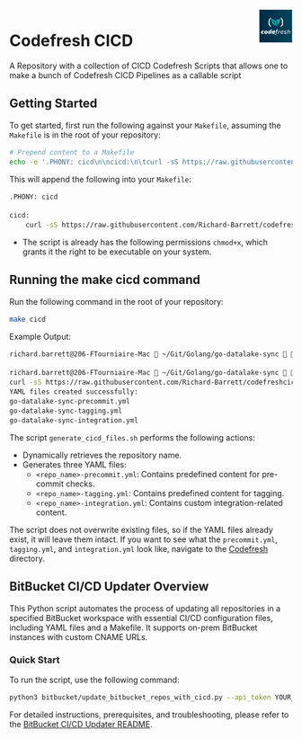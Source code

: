 <img align="right" width="60" height="60" src="images/codefresh.png">

# Codefresh CICD

A Repository with a collection of CICD Codefresh Scripts  that allows one to make a bunch of Codefresh CICD Pipelines as a callable script

## Getting Started

To get started, first run the following against your `Makefile`, assuming the `Makefile` is in the root of your repository:

```bash
# Prepend content to a Makefile
echo -e '.PHONY: cicd\n\ncicd:\n\tcurl -sS https://raw.githubusercontent.com/Richard-Barrett/codefreshcicd/main/generate_cicd_files.sh | bash\n' | cat - Makefile > temp && mv temp Makefile
```

This will append the following into your `Makefile`:

```bash
.PHONY: cicd

cicd:
    curl -sS https://raw.githubusercontent.com/Richard-Barrett/codefreshcicd/main/generate_cicd_files.sh | bash
```

- The script is already has the following permissions `chmod+x`, which grants it the right to be executable on your system.

## Running the make cicd command

Run the following command in the root of your repository:

```bash
make cicd
```

Example Output:

```bash
richard.barrett@206-FTourniaire-Mac  ~/Git/Golang/go-datalake-sync   main  echo -e '.PHONY: cicd\n\ncicd:\n\tcurl -sS https://raw.githubusercontent.com/Richard-Barrett/codefreshcicd/main/generate_cicd_files.sh | bash\n' | cat - Makefile > temp && mv temp Makefile

richard.barrett@206-FTourniaire-Mac  ~/Git/Golang/go-datalake-sync   main ±  make cicd
curl -sS https://raw.githubusercontent.com/Richard-Barrett/codefreshcicd/main/generate_cicd_files.sh | bash
YAML files created successfully:
go-datalake-sync-precommit.yml
go-datalake-sync-tagging.yml
go-datalake-sync-integration.yml
```

The script `generate_cicd_files.sh` performs the following actions:
- Dynamically retrieves the repository name.
- Generates three YAML files:
  - `<repo_name>-precommit.yml`: Contains predefined content for pre-commit checks.
  - `<repo_name>-tagging.yml`: Contains predefined content for tagging.
  - `<repo_name>-integration.yml`: Contains custom integration-related content.

The script does not overwrite existing files, so if the YAML files already exist, it will leave them intact.
If you want to see what the `precommit.yml`, `tagging.yml`, and `integration.yml` look like, navigate to the [Codefresh]() directory.

## BitBucket CI/CD Updater Overview

This Python script automates the process of updating all repositories in a specified BitBucket workspace with essential CI/CD configuration files, including YAML files and a Makefile. It supports on-prem BitBucket instances with custom CNAME URLs.

### Quick Start

To run the script, use the following command:

```bash
python3 bitbucket/update_bitbucket_repos_with_cicd.py --api_token YOUR_API_TOKEN --workspace YOUR_WORKSPACE --clone_dir /path/to/clone --bitbucket_url https://bitbucket.example.com
```

For detailed instructions, prerequisites, and troubleshooting, please refer to the [BitBucket CI/CD Updater README](https://github.com/Richard-Barrett/codefreshcicd/blob/main/bitbucket/README.md).


